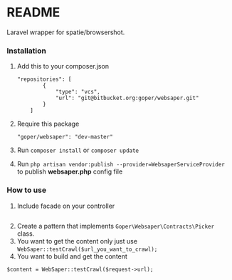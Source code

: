 # README #

Laravel wrapper for spatie/browsershot.

### Installation ###

1. Add this to your composer.json

    ```
    "repositories": [
            {
                "type": "vcs",
                "url": "git@bitbucket.org:goper/websaper.git"        
            }
        ]
    ```

2. Require this package

    ``` "goper/websaper": "dev-master" ```

3. Run `composer install` or `composer update`

4. Run `php artisan vendor:publish --provider=WebsaperServiceProvider` to publish **websaper.php** config file

### How to use ###

1. Include facade on your controller
``` use WebSaper;
```
2. Create a pattern that implements `Goper\Websaper\Contracts\Picker` class.
3. You want to get the content only just use `WebSaper::testCrawl($url_you_want_to_crawl);`
4. You want to build and get the content
```
$content = WebSaper::testCrawl($request->url);
```
